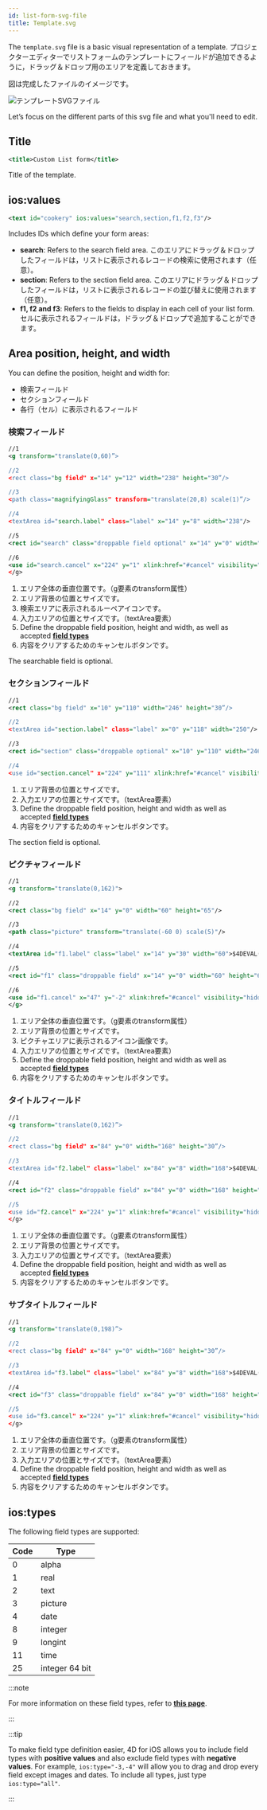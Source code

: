 ```yaml
---
id: list-form-svg-file
title: Template.svg
---
```


The `template.svg` file is a basic visual representation of a template. プロジェクターエディターでリストフォームのテンプレートにフィールドが追加できるように，ドラッグ＆ドロップ用のエリアを定義しておきます。

図は完成したファイルのイメージです。

![テンプレートSVGファイル](img/template-svg-file.png)

Let’s focus on the different parts of this svg file and what you'll need to edit.

## Title

```xml
<title>Custom List form</title>
```

Title of the template.

## ios:values

```xml
<text id="cookery" ios:values="search,section,f1,f2,f3"/>
```

Includes IDs which define your form areas:

* **search**: Refers to the search field area. このエリアにドラッグ＆ドロップしたフィールドは，リストに表示されるレコードの検索に使用されます（任意）。
* **section**: Refers to the section field area. このエリアにドラッグ＆ドロップしたフィールドは，リストに表示されるレコードの並び替えに使用されます（任意）。
* **f1, f2 and f3**: Refers to the fields to display in each cell of your list form. セルに表示されるフィールドは，ドラッグ＆ドロップで追加することができます。

## Area position, height, and width

You can define the position, height and width for:

* 検索フィールド
* セクションフィールド
* 各行（セル）に表示されるフィールド

### 検索フィールド

```svg
//1
<g transform="translate(0,60)”>

//2
<rect class="bg field" x="14" y="12" width="238" height="30”/>

//3
<path class="magnifyingGlass" transform="translate(20,8) scale(1)”/>

//4
<textArea id="search.label" class="label" x="14" y="8" width="238"/>

//5
<rect id="search" class="droppable field optional" x="14" y="0" width="238" height="30" stroke-dasharray="5,2" ios:type="0,1,2,4,8,9,11,25,35"  ios:bind="searchableField"/>

//6
<use id="search.cancel" x="224" y="1" xlink:href="#cancel" visibility="hidden"/>
</g>
```

1. エリア全体の垂直位置です。（g要素のtransform属性）
2. エリア背景の位置とサイズです。
3. 検索エリアに表示されるルーペアイコンです。
4. 入力エリアの位置とサイズです。（textArea要素）
5. Define the droppable field position, height and width, as well as accepted [**field types**](#iostypes)
6. 内容をクリアするためのキャンセルボタンです。

The searchable field is optional.


### セクションフィールド

```svg
//1
<rect class="bg field" x="10" y="110" width="246" height="30”/>

//2
<textArea id="section.label" class="label" x="0" y="118" width="250"/>

//3
<rect id="section" class="droppable optional" x="10" y="110" width="246" height="30" stroke-dasharray="5,2" ios:type="0,1,2,4,8,9,11,25,35" ios:bind="sectionField”/>

//4
<use id="section.cancel" x="224" y="111" xlink:href="#cancel" visibility="hidden"/>
```

1. エリア背景の位置とサイズです。
2. 入力エリアの位置とサイズです。（textArea要素）
3. Define the droppable field position, height and width as well as accepted [**field types**](#iostypes)
4. 内容をクリアするためのキャンセルボタンです。

The section field is optional.

### ピクチャフィールド

```svg
//1
<g transform="translate(0,162)">

//2
<rect class="bg field" x="14" y="0" width="60" height="65"/>

//3
<path class="picture" transform="translate(-60 0) scale(5)"/>

//4
<textArea id="f1.label" class="label" x="14" y="30" width="60">$4DEVAL(:C991("picture"))</textArea>

//5
<rect id="f1" class="droppable field" x="14" y="0" width="60" height="65" stroke-dasharray="5,2" ios:type="3" ios:bind="fields[0]"/>

//6
<use id="f1.cancel" x="47" y="-2" xlink:href="#cancel" visibility="hidden"/>
</g>
```

1. エリア全体の垂直位置です。（g要素のtransform属性）
2. エリア背景の位置とサイズです。
3. ピクチャエリアに表示されるアイコン画像です。
4. 入力エリアの位置とサイズです。（textArea要素）
5. Define the droppable field position, height and width as well as accepted [**field types**](#iostypes)
6. 内容をクリアするためのキャンセルボタンです。

### タイトルフィールド

```svg
//1
<g transform="translate(0,162)”>

//2
<rect class="bg field" x="84" y="0" width="168" height="30”/>

//3
<textArea id="f2.label" class="label" x="84" y="8" width="168">$4DEVAL(:C991("titleField"))</textArea>

//4
<rect id="f2" class="droppable field" x="84" y="0" width="168" height="30" stroke-dasharray="5,2" ios:type="0,1,2,4,8,9,11,25,35" ios:bind="fields[1]”/>

//5
<use id="f2.cancel" x="224" y="1" xlink:href="#cancel" visibility="hidden"/>
</g>
```

1. エリア全体の垂直位置です。（g要素のtransform属性）
2. エリア背景の位置とサイズです。
3. 入力エリアの位置とサイズです。（textArea要素）
4. Define the droppable field position, height and width as well as accepted [**field types**](#iostypes)
5. 内容をクリアするためのキャンセルボタンです。

### サブタイトルフィールド

```svg
//1
<g transform="translate(0,198)”>

//2
<rect class="bg field" x="84" y="0" width="168" height="30”/>

//3
<textArea id="f3.label" class="label" x="84" y="8" width="168">$4DEVAL(:C991("subtitleField"))</textArea>

//4
<rect id="f3" class="droppable field" x="84" y="0" width="168" height="30" stroke-dasharray="5,2" ios:type="0,1,2,4,8,9,11,25,35" ios:bind="fields[2]”/>

//5
<use id="f3.cancel" x="224" y="1" xlink:href="#cancel" visibility="hidden"/>
</g>
```

1. エリア全体の垂直位置です。（g要素のtransform属性）
2. エリア背景の位置とサイズです。
3. 入力エリアの位置とサイズです。（textArea要素）
4. Define the droppable field position, height and width as well as accepted [**field types**](#iostypes)
5. 内容をクリアするためのキャンセルボタンです。


## ios:types

The following field types are supported:

| Code | Type           |
| ---- | -------------- |
| 0    | alpha          |
| 1    | real           |
| 2    | text           |
| 3    | picture        |
| 4    | date           |
| 8    | integer        |
| 9    | longint        |
| 11   | time           |
| 25   | integer 64 bit |

:::note

For more information on these field types, refer to [**this page**](https://developer.4d.com/docs/en/Concepts/data-types.html).

:::

:::tip

To make field type definition easier, 4D for iOS allows you to include field types with **positive values** and also exclude field types with **negative values**. For example, `ios:type="-3,-4"` will allow you to drag and drop every field except images and dates. To include all types, just type `ios:type="all"`.

:::
